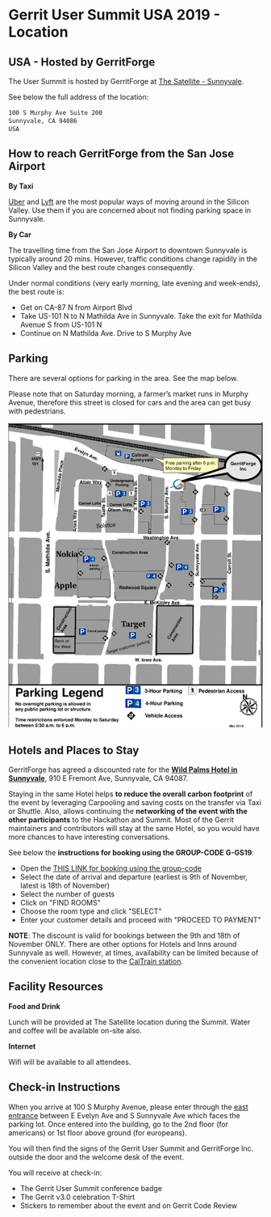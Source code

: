 # Gerrit User Summit USA 2019 - Location

## USA - Hosted by GerritForge

The User Summit is hosted by GerritForge at [The Satellite - Sunnyvale](https://goo.gl/maps/no8vCBpqi61pv2jx5).

See below the full address of the location:

```
100 S Murphy Ave Suite 200
Sunnyvale, CA 94086
USA
```

## How to reach GerritForge from the San Jose Airport

__By Taxi__

[Uber](http://www.uber.com) and [Lyft](http://www.lyft.com) are the most popular ways of moving
around in the Silicon Valley. Use them if you are concerned about not finding parking space in Sunnyvale.

__By Car__

The travelling time from the San Jose Airport to downtown Sunnyvale is typically around 20 mins. However,
traffic conditions change rapidily in the Silicon Valley and the best route changes consequently.

Under normal conditions (very early morning, late evening and week-ends), the best route is:
- Get on CA-87 N from Airport Blvd
- Take US-101 N to N Mathilda Ave in Sunnyvale. Take the exit for Mathilda Avenue S from US-101 N
- Continue on N Mathilda Ave. Drive to S Murphy Ave

## Parking

There are several options for parking in the area. See the map below.

Please note that on Saturday morning, a farmer’s market runs in Murphy Avenue, therefore this street is closed
for cars and the area can get busy with pedestrians.

![USA venue parking](images/sunnyvale-parking.jpg)

## Hotels and Places to Stay

GerritForge has agreed a discounted rate for the [**Wild Palms Hotel in Sunnyvale**](https://www.google.com/maps/place/Wild+Palms+Hotel/@37.3515259,-122.0158228,17z/data=!4m11!1m2!3m1!2sWild+Palms+Hotel!3m7!1s0x0:0x74dd551c58050b4a!5m2!4m1!1i2!8m2!3d37.3515217!4d-122.0136338),
910 E Fremont Ave, Sunnyvale, CA 94087.

Staying in the same Hotel helps __to reduce the overall carbon footprint__ of the event by leveraging Carpooling
and saving costs on the transfer via Taxi or Shuttle.
Also, allows continuing the __networking of the event with the other participants__ to the Hackathon and Summit.
Most of the Gerrit maintainers and contributors will stay at the same Hotel, so you would have more chances
to have interesting conversations.

See below the **instructions for booking using the GROUP-CODE G-GS19**:
- Open the [THIS LINK for booking using the group-code](https://www.hyatt.com/en-US/group-booking/SJCJW/G-GS19)
- Select the date of arrival and departure (earliest is 9th of November, latest is 18th of November)
- Select the number of guests
- Click on "FIND ROOMS"
- Choose the room type and click "SELECT"
- Enter your customer details and proceed with "PROCEED TO PAYMENT"

**NOTE**: The discount is valid for bookings between the 9th and 18th of November ONLY.
There are other options for Hotels and Inns around Sunnyvale as well. However, at times, availability can
be limited because of the convenient location close to the [CalTrain station](http://www.caltrain.com/stations/sunnyvalestation.html).

## Facility Resources

__Food and Drink__

Lunch will be provided at The Satellite location during the Summit.
Water and coffee will be available on-site also.

__Internet__

Wifi will be available to all attendees.

## Check-in Instructions

When you arrive at 100 S Murphy Avenue, please enter through the
[east entrance](https://goo.gl/maps/dcWVSNoytvBvTLpv8) between E Evelyn Ave and S Sunnyvale Ave
which faces the parking lot. Once entered into the building, go to the 2nd floor (for americans)
or 1st floor above ground (for europeans).

You will then find the signs of the Gerrit User Summit and GerritForge Inc. outside the door and the
welcome desk of the event.

You will receive at check-in:

- The Gerrit User Summit conference badge
- The Gerrit v3.0 celebration T-Shirt
- Stickers to remember about the event and on Gerrit Code Review